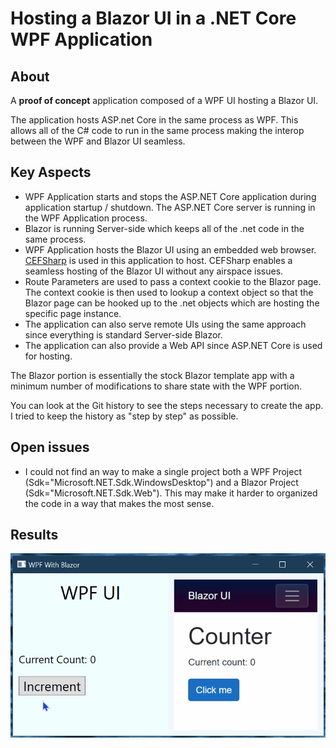 # Hosting a Blazor UI in a .NET Core WPF Application

## About

A **proof of concept** application composed of a WPF UI hosting a Blazor UI.

The application hosts ASP.net Core in the same process as WPF. This allows all of the C# code to run in the same process making the interop between the WPF and Blazor UI seamless.

## Key Aspects

* WPF Application starts and stops the ASP.NET Core application during application startup / shutdown.  The ASP.NET Core server is running in the WPF Application process.
* Blazor is running Server-side which keeps all of the .net code in the same process.
* WPF Application hosts the Blazor UI using an embedded web browser.  [CEFSharp](https://github.com/cefsharp) is used in this application to host.  CEFSharp enables a seamless hosting of the Blazor UI without any airspace issues.
* Route Parameters are used to pass a context cookie to the Blazor page.  The context cookie is then used to lookup a context object so that the Blazor page can be hooked up to the .net objects which are hosting the specific page instance.
* The application can also serve remote UIs using the same approach since everything is standard Server-side Blazor.
* The application can also provide a Web API since ASP.NET Core is used for hosting.

The Blazor portion is essentially the stock Blazor template app with a minimum number of modifications to share state with the WPF portion.

You can look at the Git history to see the steps necessary to create the app.  I tried to keep the history as "step by step" as possible.

## Open issues

* I could not find an way to make a single project both a WPF Project (Sdk="Microsoft.NET.Sdk.WindowsDesktop") and a Blazor Project (Sdk="Microsoft.NET.Sdk.Web").  This may make it harder to organized the code in a way that makes the most sense.

## Results

![alt text](Images/WPFBlazor.gif "Screen Capture of Demo Application")
